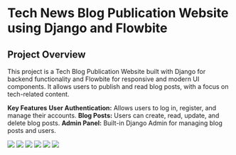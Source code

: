 <h1> Tech News Blog Publication Website using Django and Flowbite </h1>

<h2>Project Overview</h2>
<p>This project is a Tech Blog Publication Website built with Django for backend functionality and Flowbite for responsive and modern UI components. It allows users to publish and read blog posts, with a focus on tech-related content.</p>

<b>Key Features</b>
<b>User Authentication:</b> Allows users to log in, register, and manage their accounts.
<b>Blog Posts:</b> Users can create, read, update, and delete blog posts.
<b>Admin Panel:</b> Built-in Django Admin for managing blog posts and users.

![ ](https://github.com/user-attachments/assets/c1f80c7f-f676-4258-b306-3acbd4db4520)
![ ](https://github.com/user-attachments/assets/4d5a4a98-6a16-4450-ba45-3251bc7776b3)
![ ](https://github.com/user-attachments/assets/449d56a9-0952-4c99-81c9-3ccebf3dd67b)
![ ](https://github.com/user-attachments/assets/36efba9c-31b7-41e5-91fb-4faf31322b98)
![ ](https://github.com/user-attachments/assets/1bb20779-176e-43bd-9c59-5b7c3ba62358)
![ ](https://github.com/user-attachments/assets/44388287-06e4-4e73-a898-ae378494966f)
